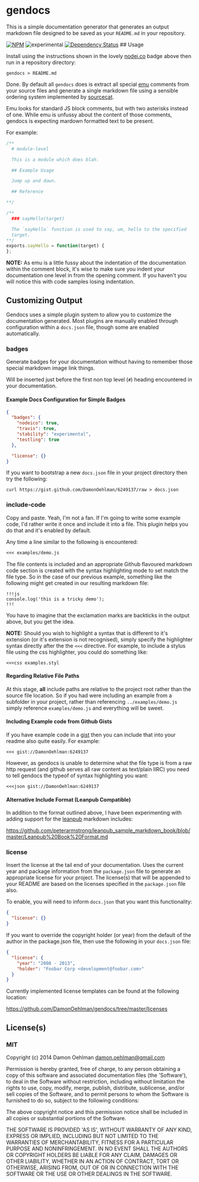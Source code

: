 # gendocs

This is a simple documentation generator that generates an output markdown
file designed to be saved as your `README.md` in your repository.


[![NPM](https://nodei.co/npm/gendocs.png)](https://nodei.co/npm/gendocs/)
![experimental](https://img.shields.io/badge/stability-experimental-red.svg) [![Dependency Status](https://david-dm.org/DamonOehlman/gendocs.svg)](https://david-dm.org/DamonOehlman/gendocs) ## Usage

Install using the instructions shown in the lovely
[nodei.co](http://nodei.co) badge above then run in a repository directory:

```
gendocs > README.md
```

Done. By default all `gendocs` does is extract all special
[emu](https://github.com/puffnfresh/emu.js) comments from your source files
and generate a single markdown file using a sensible ordering system
implemented by [sourcecat](https://github.com/DamonOehlman/sourcecat).

Emu looks for standard JS block comments, but with two asterisks instead
of one.  While emu is unfussy about the content of those comments, gendocs
is expecting mardown formatted text to be present.

For example:

```js
/**
  # module-level

  This is a module which does blah.

  ## Example Usage

  Jump up and down.

  ## Reference

**/

/**
  ### sayHello(target)

  The `sayHello` function is used to say, um, hello to the specified
  target.
**/
exports.sayHello = function(target) {
};
```

__NOTE:__ As emu is a little fussy about the indentation of the
documentation within the comment block, it's wise to make sure you indent
your documentation one level in from the opening comment. If you haven't
you will notice this with code samples losing indentation.

## Customizing Output

Gendocs uses a simple plugin system to allow you to customize the
documentation generated. Most plugins are manually enabled through
configuration within a `docs.json` file, though some are enabled
automatically.

### badges

Generate badges for your documentation without having to remember those
special markdown image link things.

Will be inserted just before the first non top level (`#`) heading
encountered in your documentation.

#### Example Docs Configuration for Simple Badges

```json
{
  "badges": {
    "nodeico": true,
    "travis": true,
    "stability": "experimental",
    "testling": true
  },

  "license": {}
}
```

If you want to bootstrap a new `docs.json` file in your project directory
then try the following:

```
curl https://gist.github.com/DamonOehlman/6249137/raw > docs.json
```

### include-code

Copy and paste.  Yeah, I'm not a fan.  If I'm going to write some example
code, I'd rather write it once and include it into a file.  This plugin
helps you do that and it's enabled by default.

Any time a line similar to the following is encountered:

```markdown
<<< examples/demo.js
```

The file contents is included and an appropriate Github flavoured markdown
code section is created with the syntax highlighting mode to set match
the file type.  So in the case of our previous example, something like the
following might get created in our resulting markdown file:

```
!!!js
console.log('this is a tricky demo');
!!!
```

You have to imagine that the exclamation marks are backticks in the output
above, but you get the idea.

__NOTE:__ Should you wish to highlight a syntax that is different to it's
extension (or it's extension is not recognised), simply specify the
highlighter syntax directly after the the `<<<` directive.  For example,
to include a stylus file using the css highlighter, you could do something
like:

```
<<<css examples.styl
```

#### Regarding Relative File Paths

At this stage, **all** include paths are relative to the project root rather
than the source file location.  So if you had were including an example from
a subfolder in your project, rather than referencing `../examples/demo.js`
simply reference `examples/demo.js` and everything will be sweet.

#### Including Example code from Github Gists

If you have example code in a [gist](https://gist.github.com) then you
can include that into your readme also quite easily.  For example:

```
<<< gist://DamonOehlman:6249137
```

However, as gendocs is unable to determine what the file type is from a
raw http request (and github serves all raw content as text/plain IIRC) you
need to tell gendocs the typeof of syntax highlighting you want:

```
<<<json gist://DamonOehlman:6249137
```

#### Alternative Include Format (Leanpub Compatible)

In addition to the format outlined above, I have been experimenting with
adding support for the [leanpub](https://leanpub.com/) markdown includes:

https://github.com/peterarmstrong/leanpub_sample_markdown_book/blob/master/Leanpub%20Book%20Format.md

### license

Insert the license at the tail end of your documentation. Uses the current
year and package information from the `package.json` file to generate an 
appropriate license for your project.  The license(s) that will be appended
to your README are based on the licenses specified in the `package.json`
file also.

To enable, you will need to inform `docs.json` that you want this
functionality:

```json
{
  "license": {}
}
```

If you want to override the copyright holder (or year) from the default of
the author in the package.json file, then use the following in your
`docs.json` file:

```json
{
  "license": {
    "year": "2008 - 2013",
    "holder": "Foobar Corp <development@foobar.com>"
  }
}
```

Currently implemented license templates can be found at the following
location:

<https://github.com/DamonOehlman/gendocs/tree/master/licenses>

## License(s)

### MIT

Copyright (c) 2014 Damon Oehlman <damon.oehlman@gmail.com>

Permission is hereby granted, free of charge, to any person obtaining
a copy of this software and associated documentation files (the
'Software'), to deal in the Software without restriction, including
without limitation the rights to use, copy, modify, merge, publish,
distribute, sublicense, and/or sell copies of the Software, and to
permit persons to whom the Software is furnished to do so, subject to
the following conditions:

The above copyright notice and this permission notice shall be
included in all copies or substantial portions of the Software.

THE SOFTWARE IS PROVIDED 'AS IS', WITHOUT WARRANTY OF ANY KIND,
EXPRESS OR IMPLIED, INCLUDING BUT NOT LIMITED TO THE WARRANTIES OF
MERCHANTABILITY, FITNESS FOR A PARTICULAR PURPOSE AND NONINFRINGEMENT.
IN NO EVENT SHALL THE AUTHORS OR COPYRIGHT HOLDERS BE LIABLE FOR ANY
CLAIM, DAMAGES OR OTHER LIABILITY, WHETHER IN AN ACTION OF CONTRACT,
TORT OR OTHERWISE, ARISING FROM, OUT OF OR IN CONNECTION WITH THE
SOFTWARE OR THE USE OR OTHER DEALINGS IN THE SOFTWARE.
